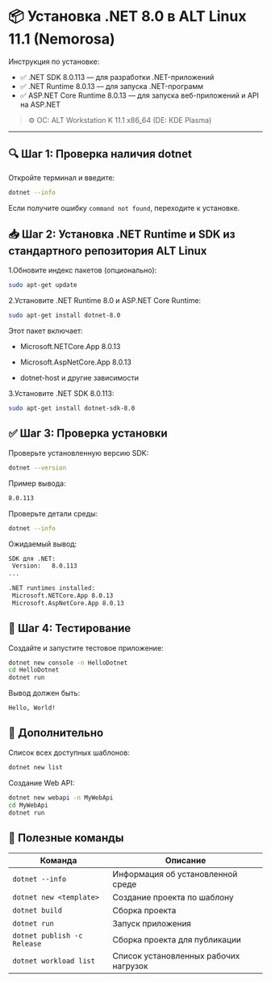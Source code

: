 # 📦 Установка .NET 8.0 в ALT Linux 11.1 (Nemorosa)

Инструкция по установке:

- ✅ .NET SDK 8.0.113 — для разработки .NET-приложений
- ✅ .NET Runtime 8.0.13 — для запуска .NET-программ
- ✅ ASP.NET Core Runtime 8.0.13 — для запуска веб-приложений и API на ASP.NET

> ⚙️ ОС: ALT Workstation K 11.1 x86_64 (DE: KDE Plasma)

---

## 🔍 Шаг 1: Проверка наличия dotnet

Откройте терминал и введите:

```bash
dotnet --info
```

Если получите ошибку `command not found`, переходите к установке.

## 📥 Шаг 2: Установка .NET Runtime и SDK из стандартного репозитория ALT Linux

1.Обновите индекс пакетов (опционально):

```bash
sudo apt-get update
```

2.Установите .NET Runtime 8.0 и ASP.NET Core Runtime:

```bash
sudo apt-get install dotnet-8.0
```

Этот пакет включает:

- Microsoft.NETCore.App 8.0.13

- Microsoft.AspNetCore.App 8.0.13

- dotnet-host и другие зависимости

3.Установите .NET SDK 8.0.113:

```bash
sudo apt-get install dotnet-sdk-8.0
```

## ✅ Шаг 3: Проверка установки

Проверьте установленную версию SDK:

```bash
dotnet --version
```

Пример вывода:

```bash
8.0.113
```

Проверьте детали среды:

```bash
dotnet --info
```

Ожидаемый вывод:

```bash
SDK для .NET:
 Version:   8.0.113
...

.NET runtimes installed:
 Microsoft.NETCore.App 8.0.13
 Microsoft.AspNetCore.App 8.0.13
```

## 🧪 Шаг 4: Тестирование

Создайте и запустите тестовое приложение:

```bash
dotnet new console -n HelloDotnet
cd HelloDotnet
dotnet run
```

Вывод должен быть:

```bash
Hello, World!
```

## 🧰 Дополнительно

Список всех доступных шаблонов:

```bash
dotnet new list
```

Создание Web API:

```bash
dotnet new webapi -n MyWebApi
cd MyWebApi
dotnet run
```

## 🧠 Полезные команды

| Команда                     | Описание                              |
| --------------------------- | ------------------------------------- |
| `dotnet --info`             | Информация об установленной среде     |
| `dotnet new <template>`     | Создание проекта по шаблону           |
| `dotnet build`              | Сборка проекта                        |
| `dotnet run`                | Запуск приложения                     |
| `dotnet publish -c Release` | Сборка проекта для публикации         |
| `dotnet workload list`      | Список установленных рабочих нагрузок |
